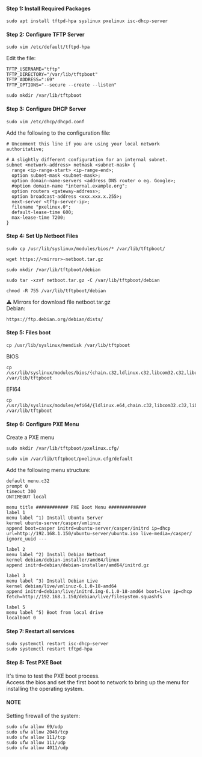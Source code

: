 #### Step 1: Install Required Packages  
```
sudo apt install tftpd-hpa syslinux pxelinux isc-dhcp-server
```

#### Step 2: Configure TFTP Server  
```
sudo vim /etc/default/tftpd-hpa
```

Edit the file:  
```
TFTP_USERNAME="tftp"
TFTP_DIRECTORY="/var/lib/tftpboot"
TFTP_ADDRESS=":69"
TFTP_OPTIONS="--secure --create --listen"
```

```
sudo mkdir /var/lib/tftpboot
```


#### Step 3: Configure DHCP Server  
```
sudo vim /etc/dhcp/dhcpd.conf
``` 

Add the following to the configuration file:  
```
# Uncomment this line if you are using your local network
authoritative;

# A slightly different configuration for an internal subnet.
subnet <network-address> netmask <subnet-mask> {
  range <ip-range-start> <ip-range-end>;
  option subnet-mask <subnet-mask>;
  option domain-name-servers <address DNS router o eg. Google>; 
  #option domain-name "internal.example.org";
  option routers <gateway-address>;
  option broadcast-address <xxx.xxx.x.255>;
  next-server <tftp-server-ip>;
  filename "pxelinux.0";
  default-lease-time 600;
  max-lease-time 7200;
}
```
#### Step 4: Set Up Netboot Files  
```
sudo cp /usr/lib/syslinux/modules/bios/* /var/lib/tftpboot/
```
```
wget https://<mirror>-netboot.tar.gz
```
```
sudo mkdir /var/lib/tftpboot/debian
```
```
sudo tar -xzvf netboot.tar.gz -C /var/lib/tftpboot/debian
```
```
chmod -R 755 /var/lib/tftpboot/debian
```

:warning: Mirrors for download file netboot.tar.gz  
Debian:  
```
https://ftp.debian.org/debian/dists/
```

#### Step 5: Files boot  
```
cp /usr/lib/syslinux/memdisk /var/lib/tftpboot
```

BIOS
```
cp /usr/lib/syslinux/modules/bios/{chain.c32,ldlinux.c32,libcom32.c32,libutil.c32,mboot.c32,menu.c32,vesamenu.c32} /var/lib/tftpboot
```

EFI64
```
cp /usr/lib/syslinux/modules/efi64/{ldlinux.e64,chain.c32,libcom32.c32,libutil.c32,mboot.c32,menu.c32,vesamenu.c32} /var/lib/tftpboot
```

#### Step 6: Configure PXE Menu
Create a PXE menu  
```
sudo mkdir /var/lib/tftpboot/pxelinux.cfg/
```
```
sudo vim /var/lib/tftpboot/pxelinux.cfg/default
```
Add the following menu structure:  
```
default menu.c32
prompt 0
timeout 300
ONTIMEOUT local

menu title ############ PXE Boot Menu ##############
label 1
menu label ^1) Install Ubuntu Server
kernel ubuntu-server/casper/vmlinuz
append boot=casper initrd=ubuntu-server/casper/initrd ip=dhcp url=http://192.168.1.150/ubuntu-server/ubuntu.iso live-media=/casper/ ignore_uuid ---

label 2
menu label ^2) Install Debian Netboot
kernel debian/debian-installer/amd64/linux
append initrd=debian/debian-installer/amd64/initrd.gz

label 3
menu label ^3) Install Debian Live
kernel debian/live/vmlinuz-6.1.0-18-amd64
append initrd=debian/live/initrd.img-6.1.0-18-amd64 boot=live ip=dhcp fetch=http://192.168.1.150/debian/live/filesystem.squashfs

label 5
menu label ^5) Boot from local drive
localboot 0
```

#### Step 7: Restart all services
```
sudo systemctl restart isc-dhcp-server
sudo systemctl restart tftpd-hpa
```

#### Step 8: Test PXE Boot  
It's time to test the PXE boot process.  
Access the bios and set the first boot to network to bring up the menu for installing the operating system.

#### NOTE
Setting firewall of the system:  
```
sudo ufw allow 69/udp
sudo ufw allow 2049/tcp
sudo ufw allow 111/tcp
sudo ufw allow 111/udp
sudo ufw allow 4011/udp
```